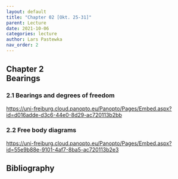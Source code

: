 ```yaml
---
layout: default
title: "Chapter 02 [Okt. 25-31]"
parent: Lecture
date: 2021-10-06
categories: lecture
author: Lars Pastewka
nav_order: 2
---
```



<h2 class='chapterHead'><span class='titlemark'>Chapter 2</span><br /><a id='x1-10002'></a>Bearings</h2>
<h3 class='sectionHead'><span class='titlemark'>2.1 </span> <a id='x1-20002.1'></a>Bearings and degrees of freedom</h3>
<!-- l. 5 --><p class='noindent'><a href='https://uni-freiburg.cloud.panopto.eu/Panopto/Pages/Embed.aspx?id=d016adde-d3c6-44e0-8d29-ac720113b2bb' class='url'><span class='cmtt-12'>https://uni-freiburg.cloud.panopto.eu/Panopto/Pages/Embed.aspx?id=d016adde-d3c6-44e0-8d29-ac720113b2bb</span></a>
</p><!-- l. 7 --><p class='noindent'>
</p>
<h3 class='sectionHead'><span class='titlemark'>2.2 </span> <a id='x1-30002.2'></a>Free body diagrams</h3>
<!-- l. 9 --><p class='noindent'><a href='https://uni-freiburg.cloud.panopto.eu/Panopto/Pages/Embed.aspx?id=55e9b88e-9101-4af7-8ba5-ac720113b2e3' class='url'><span class='cmtt-12'>https://uni-freiburg.cloud.panopto.eu/Panopto/Pages/Embed.aspx?id=55e9b88e-9101-4af7-8ba5-ac720113b2e3</span></a>



</p>
<h2 class='likechapterHead'><a id='x1-40002.2'></a>Bibliography</h2>

